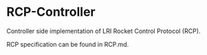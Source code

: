 # RCP-Controller
Controller side implementation of LRI Rocket Control Protocol (RCP).

RCP specification can be found in RCP.md.